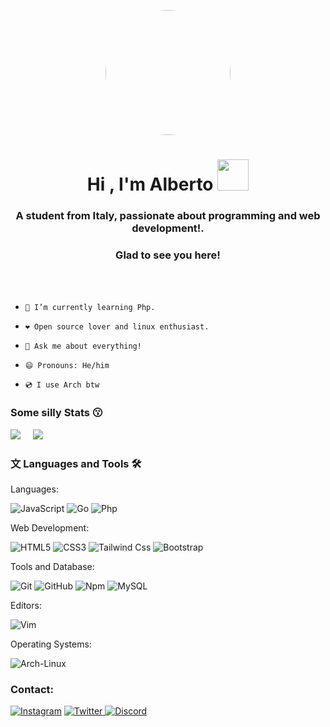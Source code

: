 

<p align='center' ><img class='top' style="border-radius:50%;"height='200' src= 'https://cdn.dribbble.com/users/730703/screenshots/6581243/avento.gif'></p>
<h1 align="center">Hi , I'm Alberto <img src="https://media.giphy.com/media/VgCDAzcKvsR6OM0uWg/giphy.gif" width="50"></h1>
<h3 align="center">A student from Italy, passionate about programming and web development!.</h3>
<h3 align="center">Glad to see you here!</h3>  





<br><br>

-     🌱 I’m currently learning Php. 
-     ❤️ Open source lover and linux enthusiast.
-     💬 Ask me about everything!
-     😄 Pronouns: He/him
-     💿 I use Arch btw 
  



### Some silly Stats  😗
<img src='https://github-readme-stats.vercel.app/api?username=hathateth&&show_icons=true&title_color=ffffff&icon_color=bb2acf&text_color=daf7dc&bg_color=0d1117'> &nbsp;&nbsp;&nbsp;&nbsp;<img src='https://github-readme-stats-eight-theta.vercel.app/api/top-langs/?username=hathateth&layout=compact&langs_count=8&theme=algolia&bg_color=0d1117'>






###  文&nbsp;Languages and Tools 🛠


Languages:  

![JavaScript](https://img.shields.io/badge/-JavaScript-%23F7DF1C?style=for-the-badge&logo=javascript&logoColor=000000&labelColor=%23F7DF1C&color=%23FFCE5A)
![Go](https://img.shields.io/badge/Go-0175C2?style=for-the-badge&logo=go&logoColor=white)
![Php](https://img.shields.io/badge/php-0175C2?style=for-the-badge&logo=php&logoColor=white)
<br>

Web Development:

![HTML5](https://img.shields.io/badge/-HTML5-%23E44D27?style=for-the-badge&logo=html5&logoColor=ffffff)
![CSS3](https://img.shields.io/badge/-CSS3-%231572B6?style=for-the-badge&logo=css3)
![Tailwind Css](https://img.shields.io/badge/Tailwind_CSS-38B2AC?style=for-the-badge&logo=tailwind-css&logoColor=white)
![Bootstrap](https://img.shields.io/badge/-Bootstrap-080135?style=for-the-badge&logo=bootstrap)
<br>

Tools and Database:

![Git](https://img.shields.io/badge/-Git-%23F05032?style=for-the-badge&logo=git&logoColor=%23ffffff)
![GitHub](https://img.shields.io/badge/-GitHub-181717?style=for-the-badge&logo=github)
![Npm](https://img.shields.io/badge/-npm-CB3837?style=for-the-badge&logo=npm)
![MySQL](https://img.shields.io/badge/MySQL-4EA94B?style=for-the-badge&logo=mysql&logoColor=white)
<br>

Editors:

![Vim](https://img.shields.io/badge/-Neovim-%2377529e?style=for-the-badge&logoColor=%ffffff)
<br>

Operating Systems:

![Arch-Linux](https://img.shields.io/badge/-ArchLinux-%23a55233?style=for-the-badge&logoColor=%ffffff)



### Contact:
<p>
<p align="left">
    <a href="https://www.instagram.com/hathateth/">
    <img alt="Instagram" src="https://img.shields.io/badge/Instagram%20-%23000000.svg?&style=for-the-badge&logo=Instagram&logoColor=white"/></a>
    <a href="https://twitter.com/hathateth">
    <img alt="Twitter" src="https://img.shields.io/badge/Twitter%20-%231DA1F2.svg?&style=for-the-badge&logo=Twitter&logoColor=white"</a>
    <a href="https://discord.com/channels/hathateth">
    <img alt="Discord" src="https://img.shields.io/badge/Discord%20-%237289DA.svg?&style=for-the-badge&logo=discord&logoColor=white"/></a>
</p>  
